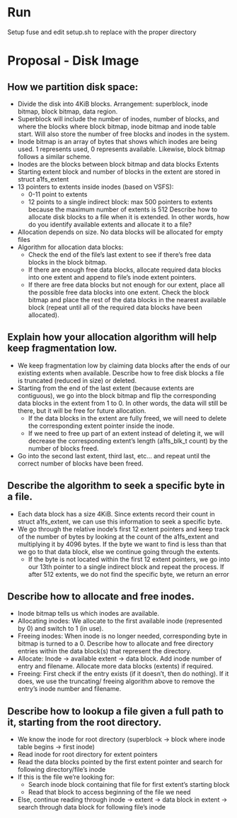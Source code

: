 # Run
Setup fuse and edit setup.sh to replace with the proper directory

# Proposal - Disk Image
## How we partition disk space:
- Divide the disk into 4KiB blocks. Arrangement: superblock, inode bitmap, block bitmap,
data region.
- Superblock will include the number of inodes, number of blocks, and where the blocks
where block bitmap, inode bitmap and inode table start. Will also store the number of
free blocks and inodes in the system.
- Inode bitmap is an array of bytes that shows which inodes are being used. 1 represents
used, 0 represents available. Likewise, block bitmap follows a similar scheme.
- Inodes are the blocks between block bitmap and data blocks
Extents
- Starting extent block and number of blocks in the extent are stored in struct a1fs_extent
- 13 pointers to extents inside inodes (based on VSFS):
    - 0-11 point to extents
    - 12 points to a single indirect block: max 500 pointers to extents because the
maximum number of extents is 512
Describe how to allocate disk blocks to a file when it is extended. In other words, how do you
identify available extents and allocate it to a file?
- Allocation depends on size. No data blocks will be allocated for empty files
- Algorithm for allocation data blocks:
    - Check the end of the file’s last extent to see if there’s free data blocks in the
block bitmap.
    - If there are enough free data blocks, allocate required data blocks into one extent
and append to file’s inode extent pointers.
    - If there are free data blocks but not enough for our extent, place all the possible
free data blocks into one extent. Check the block bitmap and place the rest of the
data blocks in the nearest available block (repeat until all of the required data
blocks have been allocated).


## Explain how your allocation algorithm will help keep fragmentation low.
- We keep fragmentation low by claiming data blocks after the ends of our existing extents
when available.
Describe how to free disk blocks a file is truncated (reduced in size) or deleted.
- Starting from the end of the last extent (because extents are contiguous), we go into the
block bitmap and flip the corresponding data blocks in the extent from 1 to 0. In other
words, the data will still be there, but it will be free for future allocation.
    - If the data blocks in the extent are fully freed, we will need to delete the
corresponding extent pointer inside the inode.
    - If we need to free up part of an extent instead of deleting it, we will decrease the
corresponding extent’s length (a1fs_blk_t count) by the number of blocks freed.
- Go into the second last extent, third last, etc... and repeat until the correct number of
blocks have been freed.

## Describe the algorithm to seek a specific byte in a file.
- Each data block has a size 4KiB. Since extents record their count in struct a1fs_extent,
we can use this information to seek a specific byte.
- We go through the relative inode’s first 12 extent pointers and keep track of the number
of bytes by looking at the count of the a1fs_extent and multiplying it by 4096 bytes. If the
byte we want to find is less than that we go to that data block, else we continue going
through the extents.
    - If the byte is not located within the first 12 extent pointers, we go into our 13th
pointer to a single indirect block and repeat the process. If after 512 extents, we
do not find the specific byte, we return an error

## Describe how to allocate and free inodes.
- Inode bitmap tells us which inodes are available.
- Allocating inodes:
We allocate to the first available inode (represented by 0) and switch to 1 (in use).
- Freeing inodes:
When inode is no longer needed, corresponding byte in bitmap is turned to a 0.
Describe how to allocate and free directory entries within the data block(s) that represent the
directory.
- Allocate: Inode -> available extent -> data block. Add inode number of entry and
filename. Allocate more data blocks (extents) if required.
- Freeing: First check if the entry exists (if it doesn’t, then do nothing). If it does, we use
the truncating/ freeing algorithm above to remove the entry’s inode number and
filename.


## Describe how to lookup a file given a full path to it, starting from the root directory.
- We know the inode for root directory
(superblock -> block where inode table begins -> first inode)
- Read inode for root directory for extent pointers
- Read the data blocks pointed by the first extent pointer and search for following
directory/file’s inode
- If this is the file we’re looking for:
    - Search inode block containing that file for first extent’s starting block
    - Read that block to access beginning of the file we need
- Else, continue reading through inode -> extent -> data block in extent -> search through
data block for following file’s inode


